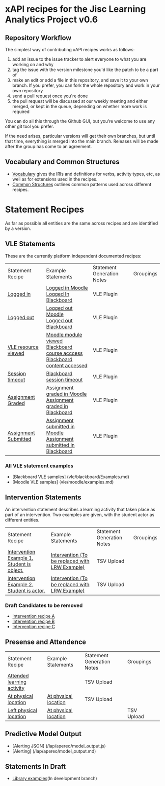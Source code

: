 # xAPI recipes for the Jisc Learning Analytics Project v0.6

## Repository Workflow
The simplest way of contributing xAPI recipes works as follows:

1. add an issue to the issue tracker to alert everyone to what you are working on and why
2. tag the issue with the version milestone you'd like the patch to be a part of
3. make an edit or add a file in this repository, and save it to your own branch. If you prefer, you can fork the whole repository and work in your own repository
4. send a pull request once you're done
5. the pull request will be discussed at our weekly meeting and either merged, or kept in the queue, depending on whether more work is required

You can do all this through the Github GUI, but you're welcome to use any other git tool you prefer.

If the need arises, particular versions will get their own branches, but until that time, everything is merged into the main branch. Releases will be made after the group has come to an agreement.

## Vocabulary and Common Structures

* [Vocabulary](vocabulary.md) gives the IRIs and definitions for verbs, activity types, etc, as well as for extensions used in the recipes.
* [Common Structures](common_structures.md) outlines common patterns used across different recipes.

# Statement Recipes
As far as possible all entities are the same across recipes and are identified by a version.

## VLE Statements

These are the currently platform independent documented recipes:

<table>
<tr><td>Statement Recipe</td><td>Example Statements</td><td>Statement Generation Notes</td><td>Groupings</td></tr>
<tr><td> <a href = "recipes/login.md">Logged in</a></td><td> <a href = "vle/moodle/login.js">Logged in Moodle </a> <br/><a href = "vle/blackboard/loggedin.json"> Logged In Blackboard   </a>   </td><td>VLE Plugin                </td><td>           </td></tr>                                                           
<tr><td> <a href = "recipes/logout.md>Logged out">Logged out</a></td><td> <a href = "vle/moodle/logout.js">Logged out Moodle </a>  <br/> <a href = "vle/blackboard/loggedout.json"> Logged out Blackboard   </a>    </td><td>VLE Plugin                </td><td>           </td></tr>    
<tr><td> <a href = "recipes/Module-View.md">VLE resource viewed   </a></td><td><a href = "vle/moodle/moduleview.js">Moodle module viewed </a> <br/> <a href = "vle/blackboard/course_access.json"> Blackboard course acccess  </a> <br/> <a href="vle/blackboard/course_content_access.json">Blackboard content accessed</a>     </td><td>VLE Plugin                </td><td>           </td></tr>    
<tr><td> <a href = "recipes/Session-timeout.md">Session timeout   </a></td><td><a href = "vle/blackboard/session_timeout.json">Blackboard session timeout </a>    </td><td>VLE Plugin                </td><td>           </td></tr>    
<tr><td><a href =  "recipes/assignment-graded.md">Assignment Graded   </a></td><td> <a href = "vle/moodle/asssignment_graded.json">Assignment graded in Moodle</a><br/> <a href="vle/blackboard/asssignment_graded.json">Assignment graded in Blackboard </a>   </td><td>VLE Plugin                </td><td>           </td></tr>    
<tr><td><a href =  "recipes/assignment-submitted.md">Assignment Submitted  </a></td><td><a href = "vle/moodle/assignment_submitted.json">Assignment submitted in Moodle</a><br/> <a href="vle/blackboard/assignment_submitted.json">Assignment submitted in Blackboard</a>   </td><td>VLE Plugin                </td><td>           </td></tr>    
</table>

### All VLE statement examples
* [Blackboard VLE samples] (vle/blackboard/Examples.md)
* [Moodle VLE samples] (vle/moodle/examples.md)

## Intervention Statements
An intervention statement describes a learning activity that taken place as part of an intervention. Two examples are given, with the student actor as different entities.

<table>
<tr><td>Statement Recipe</td><td>Example Statements</td><td>Statement Generation Notes</td><td>Groupings</td></tr>
<tr><td> <a href = "recipes/intervention/intervention.md">Intervention Example 1. Student is object.</a></td><td> <a href = "recipes/intervention/intervention.md#Statement">Intervention (To be replaced with LRW Example) </a> </td><td>TSV Upload                </td><td>           </td></tr>      

<tr><td> <a href = "recipes/intervention/intervention_student.md">Intervention Example 2. Student is actor.</a></td><td> <a href = "recipes/intervention/intervention_student.md#Statement"> Intervention (To be replaced with LRW Example) </a>    </td><td>TSV Upload                </td><td>           </td></tr>    
</table>

### Draft Candidates to be removed
* [Intervention recipe A](recipes/intervention/intervention_candidate_a.md)
* [Intervention recipe B](recipes/intervention/intervention_candidate_b.md)
* [Intervention recipe C](recipes/intervention/intervention_candidate_c.md)

## Presense and Attendence
<table>
<tr><td>Statement Recipe</td><td>Example Statements</td><td>Statement Generation Notes</td><td>Groupings</td></tr>
<tr><td> <a href = "recipes/attendance.md">Attended learning activity </a></td><td>  </td><td>TSV Upload                </td><td>           </td></tr>    
<tr><td> <a href = "recipes/physical_presence/physical_presence.md">At physical location</a> </td>  </a></td><td><a href = "recipes/physical_presence/physical_presence.md#Example">At physical location</a> </td>  </td><td>TSV Upload                </td><td>           </td></tr>    
<tr><td> <a href = "recipes/physical_presence/physical_presence_leaving.md">Left physical location</a></td><td> <a href = "recipes/physical_presence/physical_presence.md#Example">At physical location </a></td><td>  </td><td>TSV Upload                </td><td>           </td></tr>    
</table>


## Predictive Model Output
* [Alerting JSON] (/lap/apereo/model_output.js)
* [Alerting] (/lap/apereo/model_output.md)

## Statements In Draft
* [Library examples](https://github.com/jiscdev/xapi/tree/ds10-recipedev)(In development branch)

